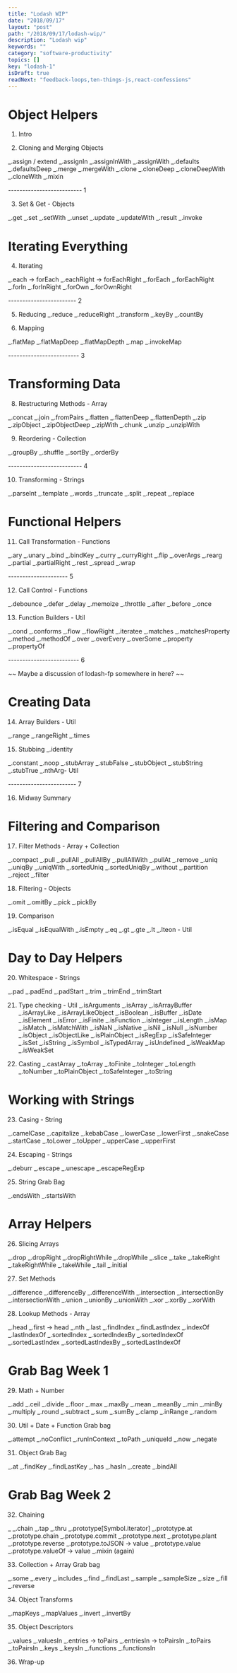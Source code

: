 ```yaml
---
title: "Lodash WIP"
date: "2018/09/17"
layout: "post"
path: "/2018/09/17/lodash-wip/"
description: "Lodash wip"
keywords: ""
category: "software-productivity"
topics: []
key: "lodash-1"
isDraft: true
readNext: "feedback-loops,ten-things-js,react-confessions"
---
```

# Object Helpers

1. Intro

2. Cloning and Merging Objects

_.assign / extend
_.assignIn
_.assignInWith
_.assignWith
_.defaults
_.defaultsDeep
_.merge
_.mergeWith
_.clone
_.cloneDeep
_.cloneDeepWith
_.cloneWith
_.mixin

-------------------------- 1

3. Set & Get - Objects

_.get
_.set
_.setWith
_.unset
_.update
_.updateWith
_.result
_.invoke

# Iterating Everything

4. Iterating

_.each → forEach
_.eachRight → forEachRight
_.forEach
_.forEachRight
_.forIn
_.forInRight
_.forOwn
_.forOwnRight

------------------------ 2

5. Reducing
_.reduce
_.reduceRight
_.transform
_.keyBy
_.countBy

6. Mapping


_.flatMap
_.flatMapDeep
_.flatMapDepth
_.map
_.invokeMap




------------------------- 3

# Transforming Data

8. Restructuring Methods - Array

_.concat
_.join
_.fromPairs
_.flatten
_.flattenDeep
_.flattenDepth
_.zip
_.zipObject
_.zipObjectDeep
_.zipWith
_.chunk
_.unzip
_.unzipWith

9. Reordering - Collection

_.groupBy
_.shuffle
_.sortBy
_.orderBy

-------------------------- 4

10. Transforming - Strings

_.parseInt
_.template
_.words
_.truncate
_.split
_.repeat
_.replace

# Functional Helpers

11. Call Transformation - Functions

_.ary
_.unary
_.bind
_.bindKey
_.curry
_.curryRight
_.flip
_.overArgs
_.rearg
_.partial
_.partialRight
_.rest
_.spread
_.wrap

--------------------- 5

12. Call Control - Functions

_.debounce
_.defer
_.delay
_.memoize
_.throttle
_.after
_.before
_.once

13. Function Builders - Util

_.cond
_.conforms
_.flow
_.flowRight
_.iteratee
_.matches
_.matchesProperty
_.method
_.methodOf
_.over
_.overEvery
_.overSome
_.property
_.propertyOf


------------------------- 6

~~ Maybe a discussion of lodash-fp somewhere in here? ~~

# Creating Data

14. Array Builders - Util

_.range
_.rangeRight
_.times

15. Stubbing _.identity

_.constant
_.noop
_.stubArray
_.stubFalse
_.stubObject
_.stubString
_.stubTrue
_.nthArg- Util


------------------------ 7


16. Midway Summary

# Filtering and Comparison

17. Filter Methods - Array + Collection

_.compact
_.pull
_.pullAll
_.pullAllBy
_.pullAllWith
_.pullAt
_.remove
_.uniq
_.uniqBy
_.uniqWith
_.sortedUniq
_.sortedUniqBy
_.without
_.partition
_.reject
_.filter

18. Filtering - Objects

_.omit
_.omitBy
_.pick
_.pickBy

19. Comparison

_.isEqual
_.isEqualWith
_.isEmpty
_.eq
_.gt
_.gte
_.lt
_.lteon - Util


# Day to Day Helpers

20. Whitespace - Strings

_.pad
_.padEnd
_.padStart
_.trim
_.trimEnd
_.trimStart

21. Type checking - Util
_.isArguments
_.isArray
_.isArrayBuffer
_.isArrayLike
_.isArrayLikeObject
_.isBoolean
_.isBuffer
_.isDate
_.isElement
_.isError
_.isFinite
_.isFunction
_.isInteger
_.isLength
_.isMap
_.isMatch
_.isMatchWith
_.isNaN
_.isNative
_.isNil
_.isNull
_.isNumber
_.isObject
_.isObjectLike
_.isPlainObject
_.isRegExp
_.isSafeInteger
_.isSet
_.isString
_.isSymbol
_.isTypedArray
_.isUndefined
_.isWeakMap
_.isWeakSet

22. Casting
_.castArray
_.toArray
_.toFinite
_.toInteger
_.toLength
_.toNumber
_.toPlainObject
_.toSafeInteger
_.toString

# Working with Strings

23. Casing - String

_.camelCase
_.capitalize
_.kebabCase
_.lowerCase
_.lowerFirst
_.snakeCase
_.startCase
_.toLower
_.toUpper
_.upperCase
_.upperFirst

24. Escaping - Strings

_.deburr
_.escape
_.unescape
_.escapeRegExp

25. String Grab Bag

_.endsWith
_.startsWith

# Array Helpers

26. Slicing Arrays

_.drop
_.dropRight
_.dropRightWhile
_.dropWhile
_.slice
_.take
_.takeRight
_.takeRightWhile
_.takeWhile
_.tail
_.initial

27. Set Methods

_.difference
_.differenceBy
_.differenceWith
_.intersection
_.intersectionBy
_.intersectionWith
_.union
_.unionBy
_.unionWith
_.xor
_.xorBy
_.xorWith

28. Lookup Methods - Array

_.head
_.first → head
_.nth
_.last
_.findIndex
_.findLastIndex
_.indexOf
_.lastIndexOf
_.sortedIndex
_.sortedIndexBy
_.sortedIndexOf
_.sortedLastIndex
_.sortedLastIndexBy
_.sortedLastIndexOf


# Grab Bag Week 1

29. Math + Number

_.add
_.ceil
_.divide
_.floor
_.max
_.maxBy
_.mean
_.meanBy
_.min
_.minBy
_.multiply
_.round
_.subtract
_.sum
_.sumBy
_.clamp
_.inRange
_.random

30. Util + Date + Function Grab bag

_.attempt
_.noConflict
_.runInContext
_.toPath
_.uniqueId
_.now
_.negate

31. Object Grab Bag

_.at
_.findKey
_.findLastKey
_.has
_.hasIn
_.create
_.bindAll


# Grab Bag Week 2


32. Chaining

_
_.chain
_.tap
_.thru
_.prototype[Symbol.iterator]
_.prototype.at
_.prototype.chain
_.prototype.commit
_.prototype.next
_.prototype.plant
_.prototype.reverse
_.prototype.toJSON → value
_.prototype.value
_.prototype.valueOf → value
_.mixin (again)

33. Collection + Array Grab bag

_.some
_.every
_.includes
_.find
_.findLast
_.sample
_.sampleSize
_.size
_.fill
_.reverse

34. Object Transforms

_.mapKeys
_.mapValues
_.invert
_.invertBy

35. Object Descriptors

_.values
_.valuesIn
_.entries → toPairs
_.entriesIn → toPairsIn
_.toPairs
_.toPairsIn
_.keys
_.keysIn
_.functions
_.functionsIn



36. Wrap-up
